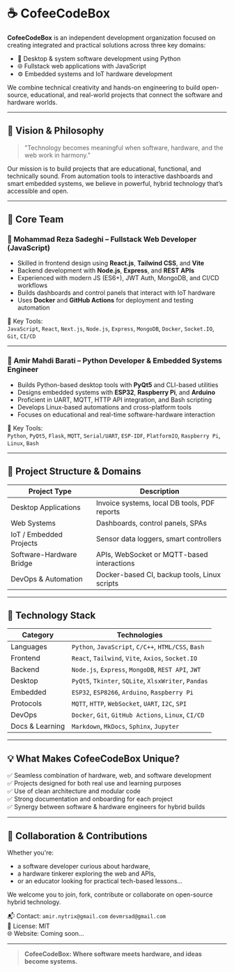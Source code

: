 # ☕ CofeeCodeBox 

**CofeeCodeBox** is an independent development organization focused on creating integrated and practical solutions across three key domains:

- 🧠 Desktop & system software development using Python
- 🌐 Fullstack web applications with JavaScript
- ⚙️ Embedded systems and IoT hardware development

We combine technical creativity and hands-on engineering to build open-source, educational, and real-world projects that connect the software and hardware worlds.

---

## 🎯 Vision & Philosophy

> "Technology becomes meaningful when software, hardware, and the web work in harmony."

Our mission is to build projects that are educational, functional, and technically sound. From automation tools to interactive dashboards and smart embedded systems, we believe in powerful, hybrid technology that’s accessible and open.

---

## 👥 Core Team

### 🔹 Mohammad Reza Sadeghi – Fullstack Web Developer (JavaScript)

- Skilled in frontend design using **React.js**, **Tailwind CSS**, and **Vite**
- Backend development with **Node.js**, **Express**, and **REST APIs**
- Experienced with modern JS (ES6+), JWT Auth, MongoDB, and CI/CD workflows
- Builds dashboards and control panels that interact with IoT hardware
- Uses **Docker** and **GitHub Actions** for deployment and testing automation

📌 Key Tools:  
`JavaScript`, `React`, `Next.js`, `Node.js`, `Express`, `MongoDB`, `Docker`, `Socket.IO`, `Git`, `CI/CD`

---

### 🔹 Amir Mahdi Barati – Python Developer & Embedded Systems Engineer

- Builds Python-based desktop tools with **PyQt5** and CLI-based utilities
- Designs embedded systems with **ESP32**, **Raspberry Pi**, and **Arduino**
- Proficient in UART, MQTT, HTTP API integration, and Bash scripting
- Develops Linux-based automations and cross-platform tools
- Focuses on educational and real-time software-hardware interaction

📌 Key Tools:  
`Python`, `PyQt5`, `Flask`, `MQTT`, `Serial/UART`, `ESP-IDF`, `PlatformIO`, `Raspberry Pi`, `Linux`, `Bash`

---

## 🧩 Project Structure & Domains

| Project Type              | Description |
|---------------------------|-------------|
| Desktop Applications      | Invoice systems, local DB tools, PDF reports |
| Web Systems               | Dashboards, control panels, SPAs |
| IoT / Embedded Projects   | Sensor data loggers, smart controllers |
| Software-Hardware Bridge  | APIs, WebSocket or MQTT-based interactions |
| DevOps & Automation       | Docker-based CI, backup tools, Linux scripts |

---

## 🧰 Technology Stack

| Category | Technologies |
|---------|--------------|
| Languages | `Python`, `JavaScript`, `C/C++`, `HTML/CSS`, `Bash` |
| Frontend | `React`, `Tailwind`, `Vite`, `Axios`, `Socket.IO` |
| Backend  | `Node.js`, `Express`, `MongoDB`, `REST API`, `JWT` |
| Desktop  | `PyQt5`, `Tkinter`, `SQLite`, `XlsxWriter`, `Pandas` |
| Embedded | `ESP32`, `ESP8266`, `Arduino`, `Raspberry Pi` |
| Protocols | `MQTT`, `HTTP`, `WebSocket`, `UART`, `I2C`, `SPI` |
| DevOps | `Docker`, `Git`, `GitHub Actions`, `Linux`, `CI/CD` |
| Docs & Learning | `Markdown`, `MkDocs`, `Sphinx`, `Jupyter` |

---

## 💡 What Makes CofeeCodeBox Unique?

✅ Seamless combination of hardware, web, and software development  
✅ Projects designed for both real use and learning purposes  
✅ Use of clean architecture and modular code  
✅ Strong documentation and onboarding for each project  
✅ Synergy between software & hardware engineers for hybrid builds  

---

## 🔄 Collaboration & Contributions

Whether you're:
- a software developer curious about hardware,
- a hardware tinkerer exploring the web and APIs,
- or an educator looking for practical tech-based lessons...

We welcome you to join, fork, contribute or collaborate on open-source hybrid technology.

📬 Contact: `amir.nytrix@gmail.com` `devmrsad@gmail.com`   
📜 License: MIT  
🌐 Website: Coming soon...

---

> **CofeeCodeBox: Where software meets hardware, and ideas become systems.**
